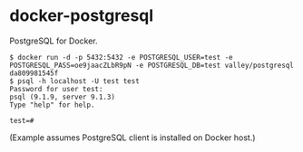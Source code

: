 docker-postgresql
=================

PostgreSQL for Docker.

    $ docker run -d -p 5432:5432 -e POSTGRESQL_USER=test -e POSTGRESQL_PASS=oe9jaacZLbR9pN -e POSTGRESQL_DB=test valley/postgresql
    da809981545f
    $ psql -h localhost -U test test
    Password for user test:
    psql (9.1.9, server 9.1.3)
    Type "help" for help.

    test=#

(Example assumes PostgreSQL client is installed on Docker host.)

